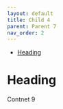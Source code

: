 ```yaml
---
layout: default
title: Child 4
parent: Parent 7
nav_order: 2
---
```


- [Heading](#heading)

# Heading

Contnet 9